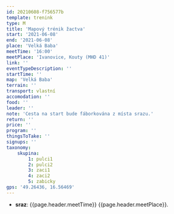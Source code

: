 ```yaml
---
id: 20210608-f756577b
template: trenink
type: M
title: 'Mapový trénik žactva'
start: '2021-06-08'
end: '2021-06-08'
place: 'Velká Baba'
meetTime: '16:00'
meetPlace: 'Ivanovice, Kouty (MHD 41)'
link: ''
eventTypeDescription: ''
startTime: ''
map: 'Velká Baba'
terrain: ''
transport: vlastní
accomodation: ''
food: ''
leader: ''
note: 'Cesta na start bude fáborkována z místa srazu.'
return: ''
price: ''
program: ''
thingsToTake: ''
signups: ''
taxonomy:
    skupina:
        1: pulci1
        2: pulci2
        3: zaci1
        4: zaci2
        5: zabicky
gps: '49.26436, 16.56469'
---
```


* **sraz**: {{page.header.meetTime}} {{page.header.meetPlace}}.
